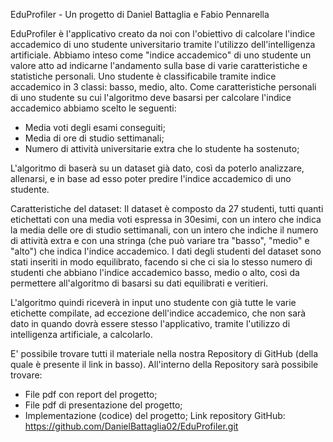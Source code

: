 EduProfiler - Un progetto di Daniel Battaglia e Fabio Pennarella

EduProfiler è l'applicativo creato da noi con l'obiettivo di calcolare l'indice accademico di uno studente universitario 
tramite l'utilizzo dell'intelligenza artificiale.
Abbiamo inteso come "indice accademico" di uno studente un valore atto ad indicarne l'andamento sulla 
base di varie caratteristiche e statistiche personali.
Uno studente è classificabile tramite indice accademico in 3 classi: basso, medio, alto.
Come caratteristiche personali di uno studente su cui l'algoritmo deve basarsi per calcolare l'indice accademico 
abbiamo scelto le seguenti: 
- Media voti degli esami conseguiti;
- Media di ore di studio settimanali;
- Numero di attività universitarie extra che lo studente ha sostenuto;

L'algoritmo di baserà su un dataset già dato, così da poterlo analizzare, allenarsi, e in base ad esso poter predire 
l'indice accademico di uno studente.

Caratteristiche del dataset:
Il dataset è composto da 27 studenti, tutti quanti etichettati con una media voti espressa in 30esimi, con un intero 
che indica la media delle ore di studio settimanali, con un intero che indiche il numero di attività extra e con una
stringa (che può variare tra "basso", "medio" e "alto") che indica l'indice accademico.
I dati degli studenti del dataset sono stati inseriti in modo equilibrato, facendo si che ci sia lo stesso numero 
di studenti che abbiano l'indice accademico basso, medio o alto, così da permettere all'algoritmo di basarsi su dati 
equilibrati e veritieri.

L'algoritmo quindi riceverà in input uno studente con già tutte le varie etichette compilate, ad eccezione
dell'indice accademico, che non sarà dato in quando dovrà essere stesso l'applicativo, tramite l'utilizzo di 
intelligenza artificiale, a calcolarlo. 

E' possibile trovare tutti il materiale nella nostra Repository di GitHub (della quale è presente il link in basso).
All'interno della Repository sarà possibile trovare:
- File pdf con report del progetto;
- File pdf di presentazione del progetto;
- Implementazione (codice) del progetto;
Link repository GitHub: https://github.com/DanielBattaglia02/EduProfiler.git

